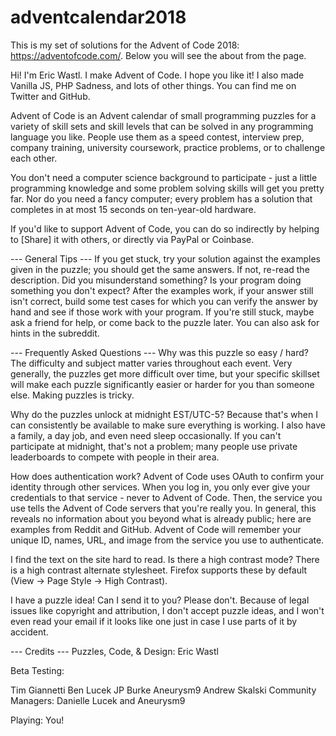 # adventcalendar2018
This is my set of solutions for the Advent of Code 2018: https://adventofcode.com/. Below you will see the about from the page. 

Hi! I'm Eric Wastl. I make Advent of Code. I hope you like it! I also made Vanilla JS, PHP Sadness, and lots of other things. You can find me on Twitter and GitHub.

Advent of Code is an Advent calendar of small programming puzzles for a variety of skill sets and skill levels that can be solved in any programming language you like. People use them as a speed contest, interview prep, company training, university coursework, practice problems, or to challenge each other.

You don't need a computer science background to participate - just a little programming knowledge and some problem solving skills will get you pretty far. Nor do you need a fancy computer; every problem has a solution that completes in at most 15 seconds on ten-year-old hardware.

If you'd like to support Advent of Code, you can do so indirectly by helping to [Share] it with others, or directly via PayPal or Coinbase.

--- General Tips ---
If you get stuck, try your solution against the examples given in the puzzle; you should get the same answers. If not, re-read the description. Did you misunderstand something? Is your program doing something you don't expect? After the examples work, if your answer still isn't correct, build some test cases for which you can verify the answer by hand and see if those work with your program. If you're still stuck, maybe ask a friend for help, or come back to the puzzle later. You can also ask for hints in the subreddit.

--- Frequently Asked Questions ---
Why was this puzzle so easy / hard? The difficulty and subject matter varies throughout each event. Very generally, the puzzles get more difficult over time, but your specific skillset will make each puzzle significantly easier or harder for you than someone else. Making puzzles is tricky.

Why do the puzzles unlock at midnight EST/UTC-5? Because that's when I can consistently be available to make sure everything is working. I also have a family, a day job, and even need sleep occasionally. If you can't participate at midnight, that's not a problem; many people use private leaderboards to compete with people in their area.

How does authentication work? Advent of Code uses OAuth to confirm your identity through other services. When you log in, you only ever give your credentials to that service - never to Advent of Code. Then, the service you use tells the Advent of Code servers that you're really you. In general, this reveals no information about you beyond what is already public; here are examples from Reddit and GitHub. Advent of Code will remember your unique ID, names, URL, and image from the service you use to authenticate.

I find the text on the site hard to read. Is there a high contrast mode? There is a high contrast alternate stylesheet. Firefox supports these by default (View -> Page Style -> High Contrast).

I have a puzzle idea! Can I send it to you? Please don't. Because of legal issues like copyright and attribution, I don't accept puzzle ideas, and I won't even read your email if it looks like one just in case I use parts of it by accident.

--- Credits ---
Puzzles, Code, & Design: Eric Wastl

Beta Testing:

Tim Giannetti
Ben Lucek
JP Burke
Aneurysm9
Andrew Skalski
Community Managers: Danielle Lucek and Aneurysm9

Playing: You!
